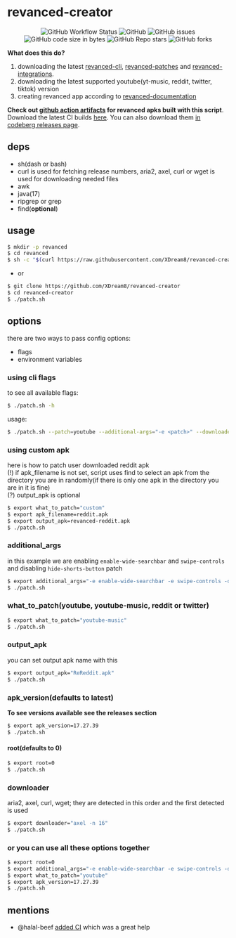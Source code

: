 # revanced-creator

<p align="center">
  <img alt="GitHub Workflow Status" src="https://img.shields.io/github/actions/workflow/status/XDream8/revanced-creator/Tests.yml?branch=main&color=red&style=flat-square">
  <img alt="GitHub" src="https://img.shields.io/github/license/XDream8/revanced-creator?color=blue&style=flat-square">
  <img alt="GitHub issues" src="https://img.shields.io/github/issues-raw/XDream8/revanced-creator?color=red&style=flat-square">
  <img alt="GitHub code size in bytes" src="https://img.shields.io/github/languages/code-size/XDream8/revanced-creator?color=red&style=flat-square">
  <img alt="GitHub Repo stars" src="https://img.shields.io/github/stars/XDream8/revanced-creator?style=flat-square">
  <img alt="GitHub forks" src="https://img.shields.io/github/forks/XDream8/revanced-creator?style=flat-square">
</p>

**What does this do?**

1. downloading the latest [revanced-cli](https://github.com/revanced/revanced-cli), [revanced-patches](https://github.com/revanced/revanced-patches) and [revanced-integrations](https://github.com/revanced/revanced-integrations).
2. downloading the latest supported youtube(yt-music, reddit, twitter, tiktok) version
3. creating revanced app according to [revanced-documentation](https://github.com/revanced/revanced-documentation)

**Check out [github action artifacts](https://github.com/XDream8/revanced-creator/actions) for revanced apks built with this script**.\
Download the latest CI builds [here](https://nightly.link/XDream8/revanced-creator/workflows/ci/main).
You can also download them [in codeberg releases page](https://codeberg.org/XDream8/revanced-creator/releases/tag/apks).

## deps

- sh(dash or bash)
- curl is used for fetching release numbers, aria2, axel, curl or wget is used for downloading needed files
- awk
- java(17)
- ripgrep or grep
- find(**optional**)

## usage

```sh
$ mkdir -p revanced
$ cd revanced
$ sh -c "$(curl https://raw.githubusercontent.com/XDream8/revanced-creator/main/patch.sh)"
```

- or

```sh
$ git clone https://github.com/XDream8/revanced-creator
$ cd revanced-creator
$ ./patch.sh
```

## options
there are two ways to pass config options:
- flags
- environment variables

### using cli flags
to see all available flags:
```sh
$ ./patch.sh -h
```
usage:
```sh
$ ./patch.sh --patch=youtube --additional-args="-e <patch>" --downloader="curl"
```

### using custom apk
here is how to patch user downloaded reddit apk\
(!) if apk_filename is not set, script uses find to select an apk from the directory you are in randomly(if there is only one apk in the directory you are in it is fine)\
(?) output_apk is optional

```sh
$ export what_to_patch="custom"
$ export apk_filename=reddit.apk
$ export output_apk=revanced-reddit.apk
$ ./patch.sh
```

### additional_args

in this example we are enabling `enable-wide-searchbar` and `swipe-controls` and disabling `hide-shorts-button` patch

```sh
$ export additional_args="-e enable-wide-searchbar -e swipe-controls -d hide-shorts-button"
$ ./patch.sh
```

### what_to_patch(youtube, youtube-music, reddit or twitter)

```sh
$ export what_to_patch="youtube-music"
$ ./patch.sh
```

### output_apk

you can set output apk name with this

```sh
$ export output_apk="ReReddit.apk"
$ ./patch.sh
```

### apk_version(defaults to latest)

**To see versions available see the releases section**

```sh
$ export apk_version=17.27.39
$ ./patch.sh
```

#### root(defaults to 0)

```sh
$ export root=0
$ ./patch.sh
```

### downloader

aria2, axel, curl, wget; they are detected in this order and the first detected is used

```sh
$ export downloader="axel -n 16"
$ ./patch.sh
```

### or you can use all these options together

```sh
$ export root=0
$ export additional_args="-e enable-wide-searchbar -e swipe-controls -d hide-shorts-button"
$ export what_to_patch="youtube"
$ export apk_version=17.27.39
$ ./patch.sh
```

## mentions

- @halal-beef [added CI](https://github.com/XDream8/revanced-creator/pull/3) which was a great help
